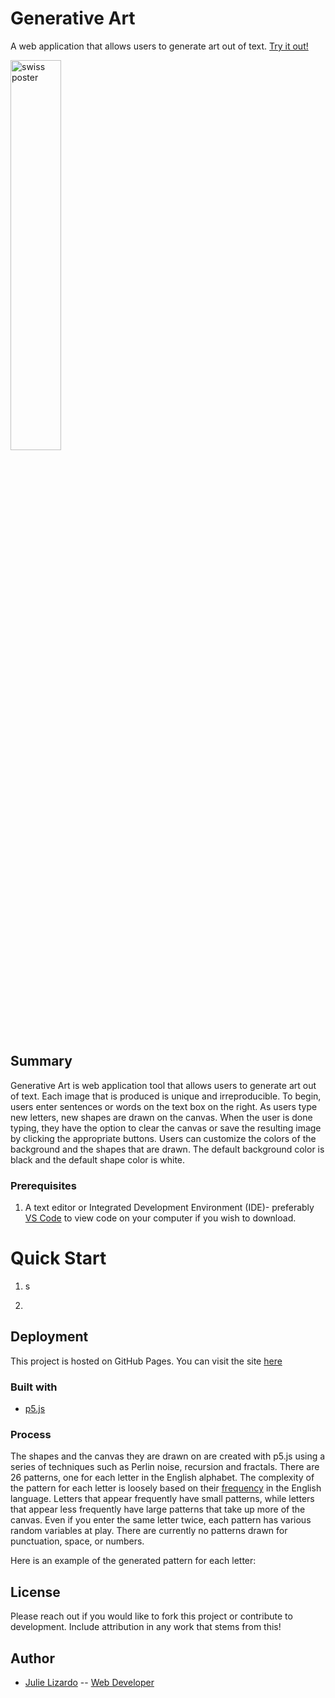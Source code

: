 # Generative Art

A web application that allows users to generate art out of text.
<a href="https://jlizardo019.github.io/Generative-Art/">Try it out!</a>

<img src="images/original.png" alt="swiss poster" width="40%" />

## Summary
Generative Art is web application tool that allows users to generate art out of text. Each image that is produced is unique and irreproducible. To begin, users enter sentences or words on the text box on the right. As users type new letters, new shapes are drawn on the canvas. When the user is done typing, they have the option to clear the canvas or save the resulting image by clicking the appropriate buttons. Users can customize the colors of the background and the shapes that are drawn. The default background color is black and the default shape color is white.

### Prerequisites
1. A text editor or Integrated Development Environment (IDE)- preferably [VS Code](https://code.visualstudio.com/) to view code on your computer if you wish to download.

# Quick Start
1. s
<code> </code>

2. 
## Deployment
This project is hosted on GitHub Pages. You can visit the site [here](https://jlizardo019.github.io/Generative-Art/)

### Built with
* [p5.js](https://p5js.org/)

### Process
The shapes and the canvas they are drawn on are created with p5.js using a series of techniques such as Perlin noise, recursion and fractals. There are 26 patterns, one for each letter in the English alphabet. The complexity of the pattern for each letter is loosely based on their <a href="" target="_blank">frequency</a> in the English language. Letters that appear frequently have small patterns, while letters that appear less frequently have large patterns that take up more of the canvas. Even if you enter the same letter twice, each pattern has various random variables at play. There are currently no patterns drawn for punctuation, space, or numbers.

Here is an example of the generated pattern for each letter:


## License
Please reach out if you would like to fork this project or contribute to development. Include attribution in any work that stems from this!

## Author

* [Julie Lizardo](https://www.linkedin.com/in/julie-lizardo/)  -- [Web Developer](https://julielizardo.com/)
